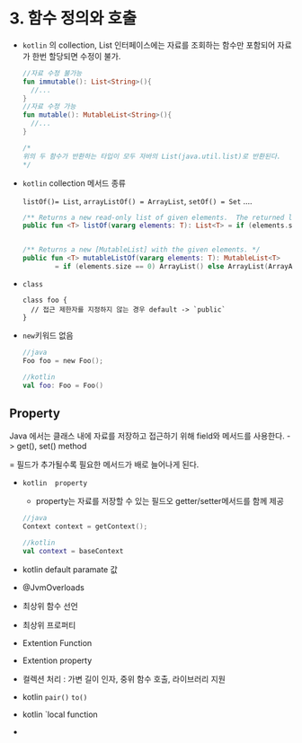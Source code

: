 

# 3. 함수 정의와 호출

- `kotlin` 의 collection, List 인터페이스에는 자료를 조회하는 함수만 포함되어 자료가 한번 할당되면 수정이 불가.

  ```kotlin
  //자료 수정 불가능
  fun immutable(): List<String>(){
    //...
  }
  //자료 수정 가능
  fun mutable(): MutableList<String>(){
    //...
  }

  /*
  위의 두 함수가 반환하는 타입이 모두 자바의 List(java.util.list)로 반환된다.
  */
  ```

- `kotlin` collection 메서드 종류

  `listOf()= List`, `arrayListOf() = ArrayList`, `setOf() = Set` ….

  ```kotlin
  /** Returns a new read-only list of given elements.  The returned list is serializable (JVM). */
  public fun <T> listOf(vararg elements: T): List<T> = if (elements.size > 0) elements.asList() else emptyList()


  /** Returns a new [MutableList] with the given elements. */
  public fun <T> mutableListOf(vararg elements: T): MutableList<T>
          = if (elements.size == 0) ArrayList() else ArrayList(ArrayAsCollection(elements, isVarargs = true))
  ```

- `class` 

  ```koltin
  class foo {
    // 접근 제한자를 지정하지 않는 경우 default -> `public` 
  }
  ```

- `new`키워드 없음

  ```kotlin
  //java
  Foo foo = new Foo();

  //kotlin
  val foo: Foo = Foo()
  ```

## Property

Java 에서는 클래스 내에 자료를 저장하고 접근하기 위해 field와 메서드를 사용한다. - > get(), set()  method

= 필드가 추가될수록 필요한 메서드가 배로 늘어나게 된다.

- `kotlin  property` 

  - property는 자료를 저장할 수 있는 필드오 getter/setter메서드를 함께 제공 

  ```kotlin
  //java
  Context context = getContext();

  //kotlin
  val context = baseContext
  ```


- kotlin default paramate 값
- @JvmOverloads
- 최상위 함수 선언
- 최상위 프로퍼티
- Extention Function
- Extention property
- 컬렉션 처리 : 가변 길이 인자, 중위 함수 호출, 라이브러리 지원
- kotlin `pair()` `to()`
- kotlin `local function
- ​